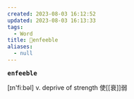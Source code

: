 ```yaml
---
created: 2023-08-03 16:12:52
updated: 2023-08-03 16:13:33
tags:
  - Word
title: 📖enfeeble
aliases:
  - null
---
```


<pre><strong>enfeeble</strong></pre>
[ɪn'fiːbəl]
v. deprive of strength 使[[衰]]弱
